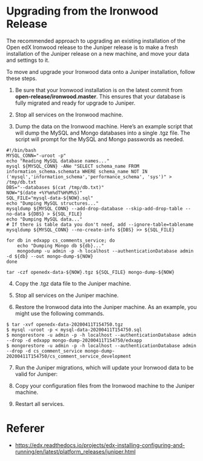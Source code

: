 # Upgrading from the Ironwood Release
The recommended approach to upgrading an existing installation of the Open edX Ironwood release to the Juniper release is to make a fresh installation of the Juniper release on a new machine, and move your data and settings to it.

To move and upgrade your Ironwood data onto a Juniper installation, follow these steps.

1. Be sure that your Ironwood installation is on the latest commit from **open-release/ironwood.master**. This ensures that your database is fully migrated and ready for upgrade to Juniper.

2. Stop all services on the Ironwood machine.

3. Dump the data on the Ironwood machine. Here’s an example script that will dump the MySQL and Mongo databases into a single .tgz file. The script will prompt for the MySQL and Mongo passwords as needed.
```
#!/bin/bash
MYSQL_CONN="-uroot -p"
echo "Reading MySQL database names..."
mysql ${MYSQL_CONN} -ANe "SELECT schema_name FROM information_schema.schemata WHERE schema_name NOT IN ('mysql','information_schema','performance_schema', 'sys')" > /tmp/db.txt
DBS="--databases $(cat /tmp/db.txt)"
NOW="$(date +%Y%m%dT%H%M%S)"
SQL_FILE="mysql-data-${NOW}.sql"
echo "Dumping MySQL structures..."
mysqldump ${MYSQL_CONN} --add-drop-database --skip-add-drop-table --no-data ${DBS} > ${SQL_FILE}
echo "Dumping MySQL data..."
# If there is table data you don't need, add --ignore-table=tablename
mysqldump ${MYSQL_CONN} --no-create-info ${DBS} >> ${SQL_FILE}

for db in edxapp cs_comments_service; do
    echo "Dumping Mongo db ${db}..."
    mongodump -u admin -p -h localhost --authenticationDatabase admin -d ${db} --out mongo-dump-${NOW}
done

tar -czf openedx-data-${NOW}.tgz ${SQL_FILE} mongo-dump-${NOW}
```

4. Copy the .tgz data file to the Juniper machine.

5. Stop all services on the Juniper machine.

6. Restore the Ironwood data into the Juniper machine. As an example, you might use the following commands.
```
$ tar -xvf openedx-data-20200411T154750.tgz
$ mysql -uroot -p < mysql-data-20200411T154750.sql
$ mongorestore -u admin -p -h localhost --authenticationDatabase admin --drop -d edxapp mongo-dump-20200411T154750/edxapp
$ mongorestore -u admin -p -h localhost --authenticationDatabase admin --drop -d cs_comment_service mongo-dump-20200411T154750/cs_comment_service_development
```

7. Run the Juniper migrations, which will update your Ironwood data to be valid for Juniper:

8. Copy your configuration files from the Ironwood machine to the Juniper machine.

9. Restart all services.

# Referer
- https://edx.readthedocs.io/projects/edx-installing-configuring-and-running/en/latest/platform_releases/juniper.html
